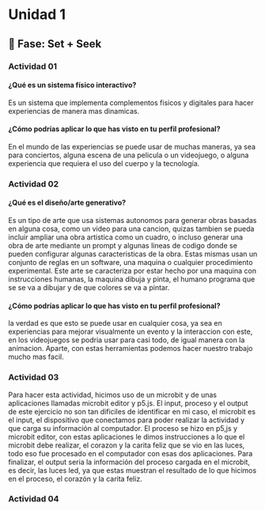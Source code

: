 # Unidad 1

## 🔎 Fase: Set + Seek

### Actividad 01

#### ¿Qué es un sistema físico interactivo?

Es un sistema que implementa complementos fisicos y digitales para hacer experiencias de manera mas dinamicas.

#### ¿Cómo podrías aplicar lo que has visto en tu perfil profesional?

En el mundo de las experiencias se puede usar de muchas maneras, ya sea para conciertos, alguna escena de una pelicula o un videojuego,
o alguna experiencia que requiera el uso del cuerpo y la tecnología.

### Actividad 02

#### ¿Qué es el diseño/arte generativo?

Es un tipo de arte que usa sistemas autonomos para generar obras basadas en alguna cosa, como un video para una cancion, quizas tambien
se pueda incluir ampliar una obra artistica como un cuadro, o incluso generar una obra de arte mediante un prompt y algunas lineas de codigo
donde se pueden configurar algunas caracteristicas de la obra. Estas mismas usan un conjunto de reglas en un software, una maquina o cualquier
procedimiento experimental. Este arte se caracteriza por estar hecho por una maquina con instrucciones humanas, la maquina dibuja y pinta, el 
humano programa que se se va a dibujar y de que colores se va a pintar.

#### ¿Cómo podrías aplicar lo que has visto en tu perfil profesional?

la verdad es que esto se puede usar en cualquier cosa, ya sea en experiencias para mejorar visualmente un evento y la interaccion con este,
en los videojuegos se podria usar para casi todo, de igual manera con la animacion. Aparte, con estas herramientas podemos hacer nuestro trabajo
mucho mas facil.

### Actividad 03

Para hacer esta actividad, hicimos uso de un microbit y de unas aplicaciones llamadas microbit editor y p5.js. El input, proceso y el output de este
ejercicio no son tan dificiles de identificar en mi caso, el microbit es el input, el dispositivo que conectamos para poder realizar la actividad y que
carga su información al computador. El proceso se hizo en p5,js y microbit editor, con estas aplicaciones le dimos instrucciones a lo que el microbit debe
realizar, el corazon y la carita feliz que se vio en las luces, todo eso fue procesado en el computador con esas dos aplicaciones. Para finalizar, el output
seria la información del proceso cargada en el microbit, es decir, las luces led, ya que estas muestran el resultado de lo que hicimos en el proceso, el corazón
y la carita feliz.

### Actividad 04


